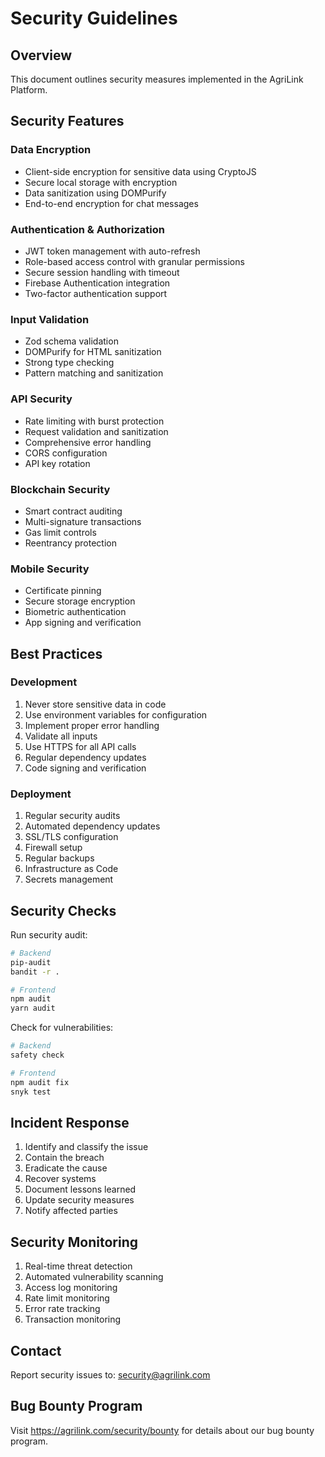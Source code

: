 # Security Guidelines

## Overview
This document outlines security measures implemented in the AgriLink Platform.

## Security Features

### Data Encryption
- Client-side encryption for sensitive data using CryptoJS
- Secure local storage with encryption
- Data sanitization using DOMPurify
- End-to-end encryption for chat messages

### Authentication & Authorization
- JWT token management with auto-refresh
- Role-based access control with granular permissions
- Secure session handling with timeout
- Firebase Authentication integration
- Two-factor authentication support

### Input Validation
- Zod schema validation
- DOMPurify for HTML sanitization
- Strong type checking
- Pattern matching and sanitization

### API Security
- Rate limiting with burst protection
- Request validation and sanitization
- Comprehensive error handling
- CORS configuration
- API key rotation

### Blockchain Security
- Smart contract auditing
- Multi-signature transactions
- Gas limit controls
- Reentrancy protection

### Mobile Security
- Certificate pinning
- Secure storage encryption
- Biometric authentication
- App signing and verification

## Best Practices

### Development
1. Never store sensitive data in code
2. Use environment variables for configuration
3. Implement proper error handling
4. Validate all inputs
5. Use HTTPS for all API calls
6. Regular dependency updates
7. Code signing and verification

### Deployment
1. Regular security audits
2. Automated dependency updates
3. SSL/TLS configuration
4. Firewall setup
5. Regular backups
6. Infrastructure as Code
7. Secrets management

## Security Checks

Run security audit:
```bash
# Backend
pip-audit
bandit -r .

# Frontend
npm audit
yarn audit
```

Check for vulnerabilities:
```bash
# Backend
safety check

# Frontend
npm audit fix
snyk test
```

## Incident Response

1. Identify and classify the issue
2. Contain the breach
3. Eradicate the cause
4. Recover systems
5. Document lessons learned
6. Update security measures
7. Notify affected parties

## Security Monitoring

1. Real-time threat detection
2. Automated vulnerability scanning
3. Access log monitoring
4. Rate limit monitoring
5. Error rate tracking
6. Transaction monitoring

## Contact

Report security issues to: security@agrilink.com

## Bug Bounty Program

Visit https://agrilink.com/security/bounty for details about our bug bounty program.